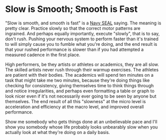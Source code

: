 # Slow is Smooth; Smooth is Fast

"Slow is smooth, and smooth is fast" is a [Navy SEAL](https://en.wikipedia.org/wiki/United_States_Navy_SEALs) saying. The meaning is pretty clear. Practice slowly so that the correct motor patterns are ingrained. And perhaps equally importantly, execute "slowly", that is to say, don't rush. Pushing your nervous system to perform faster than it's trained to will simply cause you to fumble what you're doing, and the end result is that your rushed performance is slower than if you had attempted a measured cadence in the first place.

High performers, be they artists or athletes or academics, they are all slow. The skilled artists never rush through their warmup exercises. The athletes are patient with their bodies. The academics will spend ten minutes on a task that might take me two minutes, because they're doing things like checking for consistency, giving themselves time to think things through and notice irregularities, and perhaps even formatting a table or graph to look nicer even if it's not necessarily ever going to be seen by anyone but themselves. The end result of all this "slowness" at the micro level is acceleration and efficiency at the macro level, and improved overall performance.

Show me somebody who gets things done at an unbelievable pace and I'll show you somebody whose life probably looks unbearably slow when you actually look at what they're doing on a daily basis.
